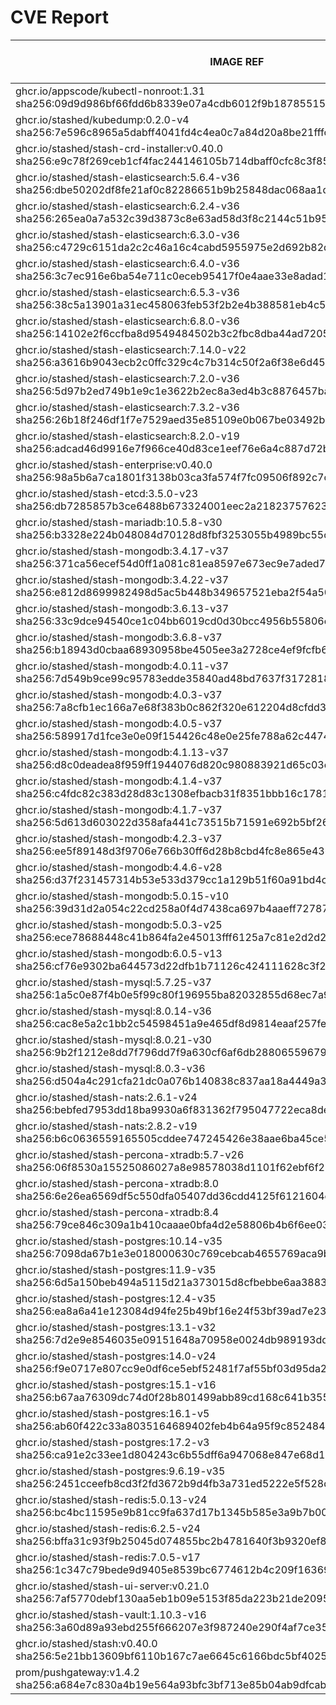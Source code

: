 # CVE Report
|                                                         IMAGE REF                                                         |      OS       | CRITICAL<BR>(OS, OTHER) | HIGH<BR>(OS, OTHER) | MEDIUM<BR>(OS, OTHER) | LOW<BR>(OS, OTHER) | UNKNOWN<BR>(OS, OTHER) |
|---------------------------------------------------------------------------------------------------------------------------|---------------|-------------------------|---------------------|-----------------------|--------------------|------------------------|
| ghcr.io/appscode/kubectl-nonroot:1.31<br>sha256:09d9d986bf66fdd6b8339e07a4cdb6012f9b1878551501f9e083ae8d074feeec          |               | 0, 0                    | 0, 1                | 0, 2                  | 0, 0               | 0, 0                   |
| ghcr.io/stashed/kubedump:0.2.0-v4<br>sha256:7e596c8965a5dabff4041fd4c4ea0c7a84d20a8be21fffc071be15b4127ba972              |               | 0, 1                    | 0, 3                | 0, 8                  | 0, 0               | 0, 0                   |
| ghcr.io/stashed/stash-crd-installer:v0.40.0<br>sha256:e9c78f269ceb1cf4fac244146105b714dbaff0cfc8c3f855528cb5925c724c8f    | debian 12.11  | 0, 0                    | 0, 0                | 0, 0                  | 0, 0               | 0, 0                   |
| ghcr.io/stashed/stash-elasticsearch:5.6.4-v36<br>sha256:dbe50202df8fe21af0c82286651b9b25848dac068aa1de0745d67b1eb7d90f9f  | alpine 3.17.3 | 0, 1                    | **4**, 9            | 36, 13                | 4, 2               | 2, 0                   |
| ghcr.io/stashed/stash-elasticsearch:6.2.4-v36<br>sha256:265ea0a7a532c39d3873c8e63ad58d3f8c2144c51b950657c04212e8cab1ce4c  | alpine 3.17.3 | 0, 1                    | **4**, 9            | 36, 13                | 4, 2               | 2, 0                   |
| ghcr.io/stashed/stash-elasticsearch:6.3.0-v36<br>sha256:c4729c6151da2c2c46a16c4cabd5955975e2d692b82d49de9b796c915247eb44  | alpine 3.17.3 | 0, 1                    | **4**, 9            | 36, 13                | 4, 2               | 2, 0                   |
| ghcr.io/stashed/stash-elasticsearch:6.4.0-v36<br>sha256:3c7ec916e6ba54e711c0eceb95417f0e4aae33e8adad11c1c1925921416829f4  | alpine 3.17.3 | 0, 1                    | **4**, 9            | 36, 13                | 4, 2               | 2, 0                   |
| ghcr.io/stashed/stash-elasticsearch:6.5.3-v36<br>sha256:38c5a13901a31ec458063feb53f2b2e4b388581eb4c57475fa6b7e738ed74a4c  | alpine 3.17.3 | 0, 1                    | **4**, 9            | 36, 13                | 4, 2               | 2, 0                   |
| ghcr.io/stashed/stash-elasticsearch:6.8.0-v36<br>sha256:14102e2f6ccfba8d9549484502b3c2fbc8dba44ad7205d83fb54834803abcb53  | alpine 3.17.3 | 0, 1                    | **4**, 9            | 36, 13                | 4, 2               | 2, 0                   |
| ghcr.io/stashed/stash-elasticsearch:7.14.0-v22<br>sha256:a3616b9043ecb2c0ffc329c4c7b314c50f2a6f38e6d45257a11038028ad576e1 | alpine 3.18.3 | 0, 1                    | **4**, 6            | 28, 11                | 4, 4               | 2, 0                   |
| ghcr.io/stashed/stash-elasticsearch:7.2.0-v36<br>sha256:5d97b2ed749b1e9c1e3622b2ec8a3ed4b3c8876457bac59d9d8ec0f06d615ee3  | alpine 3.17.3 | 0, 1                    | **4**, 9            | 36, 13                | 4, 2               | 2, 0                   |
| ghcr.io/stashed/stash-elasticsearch:7.3.2-v36<br>sha256:26b18f246df1f7e7529aed35e85109e0b067be03492b84ec4386af5825081c75  | alpine 3.17.3 | 0, 1                    | **4**, 9            | 36, 13                | 4, 2               | 2, 0                   |
| ghcr.io/stashed/stash-elasticsearch:8.2.0-v19<br>sha256:adcad46d9916e7f966ce40d83ce1eef76e6a4c887d72bf5f887f879dc63a8bcc  | alpine 3.18.3 | 0, 1                    | **4**, 5            | 28, 11                | 4, 4               | 2, 0                   |
| ghcr.io/stashed/stash-enterprise:v0.40.0<br>sha256:98a5b6a7ca1801f3138b03ca3fa574f7fc09506f892c7c2def13fa8cc43ef0c9       |               | 0, 1                    | 0, 3                | 0, 8                  | 0, 1               | 0, 0                   |
| ghcr.io/stashed/stash-etcd:3.5.0-v23<br>sha256:db7285857b3ce6488b673324001eec2a21823757623dc1c9f1f96d091a11e947           | debian 10.7   | **14**, 16              | **26**, 168         | 26, 137               | 5, 3               | 2, 0                   |
| ghcr.io/stashed/stash-mariadb:10.5.8-v30<br>sha256:b3328e224b048084d70128d8fbf3253055b4989bc55ce4ccfe3f43feb32185b9       | ubuntu 20.04  | 0, 5                    | **9**, 47           | 680, 44               | 100, 1             | 0, 0                   |
| ghcr.io/stashed/stash-mongodb:3.4.17-v37<br>sha256:371ca56ecef54d0ff1a081c81ea8597e673ec9e7aded7625c4621e6600c3f2bb       | debian 8.11   | **4**, 1                | **35**, 3           | 32, 8                 | 7, 0               | 13, 0                  |
| ghcr.io/stashed/stash-mongodb:3.4.22-v37<br>sha256:e812d8699982498d5ac5b448b349657521eba2f54a50a305c944002733c8231b       | ubuntu 16.04  | 0, 1                    | **2**, 3            | 34, 8                 | 48, 0              | 0, 0                   |
| ghcr.io/stashed/stash-mongodb:3.6.13-v37<br>sha256:33c9dce94540ce1c04bb6019cd0d30bcc4956b55806e8bafdf4bca50f053f624       | ubuntu 16.04  | 0, 1                    | **2**, 3            | 34, 8                 | 48, 0              | 0, 0                   |
| ghcr.io/stashed/stash-mongodb:3.6.8-v37<br>sha256:b18943d0cbaa68930958be4505ee3a2728ce4ef9fcfb65ce50e7f5942a4dc70b        | debian 9.5    | **18**, 1               | **96**, 3           | 43, 8                 | 25, 0              | 12, 0                  |
| ghcr.io/stashed/stash-mongodb:4.0.11-v37<br>sha256:7d549b9ce99c95783edde35840ad48bd7637f317281840e461c1dbc5ecae9c61       | ubuntu 16.04  | 0, 1                    | **2**, 3            | 76, 8                 | 54, 0              | 0, 0                   |
| ghcr.io/stashed/stash-mongodb:4.0.3-v37<br>sha256:7a8cfb1ec166a7e68f383b0c862f320e612204d8cfdd322b7fc1056156f5b79c        | ubuntu 16.04  | 0, 1                    | **12**, 3           | 140, 8                | 89, 0              | 0, 0                   |
| ghcr.io/stashed/stash-mongodb:4.0.5-v37<br>sha256:589917d1fce3e0e09f154426c48e0e25fe788a62c4474d4ad5eceb875f689ba2        | ubuntu 16.04  | 0, 1                    | **2**, 3            | 99, 8                 | 65, 0              | 0, 0                   |
| ghcr.io/stashed/stash-mongodb:4.1.13-v37<br>sha256:d8c0deadea8f959ff1944076d820c980883921d65c03e11303db81b4de4a79d2       | ubuntu 18.04  | 0, 1                    | **15**, 3           | 261, 8                | 163, 0             | 0, 0                   |
| ghcr.io/stashed/stash-mongodb:4.1.4-v37<br>sha256:c4fdc82c383d28d83c1308efbacb31f8351bbb16c17817728d1ce1a6a71e21a4        | ubuntu 16.04  | 0, 1                    | **12**, 3           | 140, 8                | 89, 0              | 0, 0                   |
| ghcr.io/stashed/stash-mongodb:4.1.7-v37<br>sha256:5d613d603022d358afa441c73515b71591e692b5bf260eb4ec0bbd2a34cb9801        | ubuntu 16.04  | 0, 1                    | **2**, 3            | 99, 8                 | 65, 0              | 0, 0                   |
| ghcr.io/stashed/stash-mongodb:4.2.3-v37<br>sha256:ee5f89148d3f9706e766b30ff6d28b8cbd4fc8e865e4360e47e18783937e85dc        | ubuntu 18.04  | 0, 1                    | **15**, 3           | 229, 8                | 149, 0             | 0, 0                   |
| ghcr.io/stashed/stash-mongodb:4.4.6-v28<br>sha256:d37f231457314b53e533d379cc1a129b51f60a91bd4c884dd70fbc47d3d14956        | ubuntu 18.04  | 0, 5                    | **11**, 47          | 163, 44               | 101, 1             | 0, 0                   |
| ghcr.io/stashed/stash-mongodb:5.0.15-v10<br>sha256:39d31d2a054c22cd258a0f4d7438ca697b4aaeff7278771b21c23f269763c761       | ubuntu 20.04  | 0, 5                    | **8**, 47           | 253, 44               | 112, 1             | 0, 0                   |
| ghcr.io/stashed/stash-mongodb:5.0.3-v25<br>sha256:ece78688448c41b864fa2e45013fff6125a7c81e2d2d2f7b0aeb58cbbbbeefa6        | ubuntu 20.04  | 0, 5                    | **8**, 47           | 253, 44               | 112, 1             | 0, 0                   |
| ghcr.io/stashed/stash-mongodb:6.0.5-v13<br>sha256:cf76e9302ba644573d22dfb1b71126c424111628c3f21b91b68ffd6c65af929e        | ubuntu 22.04  | 0, 4                    | **4**, 36           | 115, 37               | 58, 2              | 0, 0                   |
| ghcr.io/stashed/stash-mysql:5.7.25-v37<br>sha256:1a5c0e87f4b0e5f99c80f196955ba82032855d68ec7a9acd4f8ce78ea3400dfa         | debian 10.13  | 0, 4                    | **2**, 34           | 6, 34                 | 0, 1               | 0, 0                   |
| ghcr.io/stashed/stash-mysql:8.0.14-v36<br>sha256:cac8e5a2c1bb2c54598451a9e465df8d9814eaaf257fe91627c5ef310e164e10         | debian 9.6    | **12**, 1               | **91**, 3           | 32, 8                 | 21, 0              | 8, 0                   |
| ghcr.io/stashed/stash-mysql:8.0.21-v30<br>sha256:9b2f1212e8dd7f796dd7f9a630cf6af6db28806559679368435f0e10a710c509         | debian 10.6   | **25**, 5               | **94**, 47          | 89, 44                | 5, 1               | 8, 0                   |
| ghcr.io/stashed/stash-mysql:8.0.3-v36<br>sha256:d504a4c291cfa21dc0a076b140838c837aa18a4449a35f596f48fd507b3fa42a          | debian 8.10   | **12**, 1               | **58**, 3           | 37, 8                 | 7, 0               | 16, 0                  |
| ghcr.io/stashed/stash-nats:2.6.1-v24<br>sha256:bebfed7953dd18ba9930a6f831362f795047722eca8dee2c7d546abc2f281bab           | debian 12.11  | 0, 6                    | 0, 38               | 4, 38                 | 0, 1               | 0, 0                   |
| ghcr.io/stashed/stash-nats:2.8.2-v19<br>sha256:b6c0636559165505cddee747245426e38aae6ba45ce51de2ec3a46256c0297f6           | debian 12.11  | 0, 6                    | 0, 38               | 4, 38                 | 0, 1               | 0, 0                   |
| ghcr.io/stashed/stash-percona-xtradb:5.7-v26<br>sha256:06f8530a15525086027a8e98578038d1101f62ebf6f211cd5a0cd4700cef0352   | debian 12.5   | **5**, 5                | **26**, 47          | 75, 49                | 12, 1              | 1, 0                   |
| ghcr.io/stashed/stash-percona-xtradb:8.0<br>sha256:6e26ea6569df5c550dfa05407dd36cdd4125f6121604e14efc20decd8dcb5e7e       | debian 12.9   | 0, 1                    | **5**, 4            | 33, 13                | 8, 0               | 0, 0                   |
| ghcr.io/stashed/stash-percona-xtradb:8.4<br>sha256:79ce846c309a1b410caaae0bfa4d2e58806b4b6f6ee03df50ba73253c8427306       | debian 12.9   | 0, 1                    | **5**, 5            | 33, 13                | 8, 0               | 0, 0                   |
| ghcr.io/stashed/stash-postgres:10.14-v35<br>sha256:7098da67b1e3e018000630c769cebcab4655769aca9b331115c17c59a772a79a       | alpine 3.12.1 | **4**, 1                | **40**, 3           | 17, 8                 | 2, 0               | 0, 0                   |
| ghcr.io/stashed/stash-postgres:11.9-v35<br>sha256:6d5a150beb494a5115d21a373015d8cfbebbe6aa388331800c115f620ddf51e3        | alpine 3.12.1 | **4**, 1                | **40**, 3           | 17, 8                 | 2, 0               | 0, 0                   |
| ghcr.io/stashed/stash-postgres:12.4-v35<br>sha256:ea8a6a41e123084d94fe25b49bf16e24f53bf39ad7e23e7afd0368dde5e65781        | alpine 3.12.1 | **4**, 1                | **40**, 3           | 17, 8                 | 2, 0               | 0, 0                   |
| ghcr.io/stashed/stash-postgres:13.1-v32<br>sha256:7d2e9e8546035e09151648a70958e0024db989193dddb0a425bb35008144ef39        | alpine 3.13.1 | **4**, 1                | **45**, 3           | 17, 8                 | 2, 0               | 0, 0                   |
| ghcr.io/stashed/stash-postgres:14.0-v24<br>sha256:f9e0717e807cc9e0df6ce5ebf52481f7af55bf03d95da2013a7bd9b33a4f8d19        | alpine 3.14.2 | **2**, 1                | **40**, 3           | 15, 8                 | 0, 0               | 0, 0                   |
| ghcr.io/stashed/stash-postgres:15.1-v16<br>sha256:b67aa76309dc74d0f28b801499abb89cd168c641b3557e304276b17eab0b6773        | alpine 3.17.1 | **1**, 1                | **22**, 3           | 47, 8                 | 4, 0               | 2, 0                   |
| ghcr.io/stashed/stash-postgres:16.1-v5<br>sha256:ab60f422c33a8035164689402feb4b64a95f9c852484185ea29fb2b1d33171f1         | alpine 3.19.1 | 0, 1                    | **13**, 3           | 21, 8                 | 4, 0               | 2, 0                   |
| ghcr.io/stashed/stash-postgres:17.2-v3<br>sha256:ca91e2c33ee1d804243c6b55dff6a947068e847e68d1d7c247ec77604b910d80         | alpine 3.21.2 | 0, 4                    | **12**, 34          | 2, 34                 | 0, 1               | 2, 0                   |
| ghcr.io/stashed/stash-postgres:9.6.19-v35<br>sha256:2451cceefb8cd3f2fd3672b9d4fb3a731ed5222e5f528d72cd256c1ff69fbf58      | alpine 3.12.1 | **4**, 1                | **40**, 3           | 17, 8                 | 2, 0               | 0, 0                   |
| ghcr.io/stashed/stash-redis:5.0.13-v24<br>sha256:bc4bc11595e9b81cc9fa637d17b1345b585e3a9b7b00fa5b288b6e177ddc0d6a         | debian 11.5   | **5**, 8                | **37**, 75          | 52, 68                | 10, 3              | 3, 0                   |
| ghcr.io/stashed/stash-redis:6.2.5-v24<br>sha256:bffa31c93f9b25045d074855bc2b4781640f3b9320ef86baf4cada8048d7b85f          | debian 11.5   | **5**, 8                | **37**, 75          | 52, 68                | 10, 3              | 3, 0                   |
| ghcr.io/stashed/stash-redis:7.0.5-v17<br>sha256:1c347c79bede9d9405e8539bc6774612b4c209f163698b0f5f4316513942f99c          | debian 11.5   | **5**, 8                | **37**, 75          | 52, 68                | 10, 3              | 3, 0                   |
| ghcr.io/stashed/stash-ui-server:v0.21.0<br>sha256:7af5770debf130aa5eb1b09e5153f85da223b21de2095c9b7244ecd96e40f10f        | debian 12.11  | 0, 0                    | 0, 0                | 0, 0                  | 0, 0               | 0, 0                   |
| ghcr.io/stashed/stash-vault:1.10.3-v16<br>sha256:3a60d89a93ebd255f666207e3f987240e290f4af7ce359fb181682a4994a5a42         | alpine 3.14.8 | 0, 6                    | **8**, 49           | 4, 56                 | 0, 4               | 0, 0                   |
| ghcr.io/stashed/stash:v0.40.0<br>sha256:5e21bb13609bf6110b167c7ae6645c6166bdc5bf4025eec08493dc504ff4a5bd                  |               | 0, 1                    | 0, 4                | 0, 8                  | 0, 0               | 0, 0                   |
| prom/pushgateway:v1.4.2<br>sha256:a684e7c830a4b19e564a93bfc3bf713e85b04ab9dfcab5633c14cbba241f9231                        |               | 0, 5                    | 0, 48               | 0, 38                 | 0, 1               | 0, 0                   |
